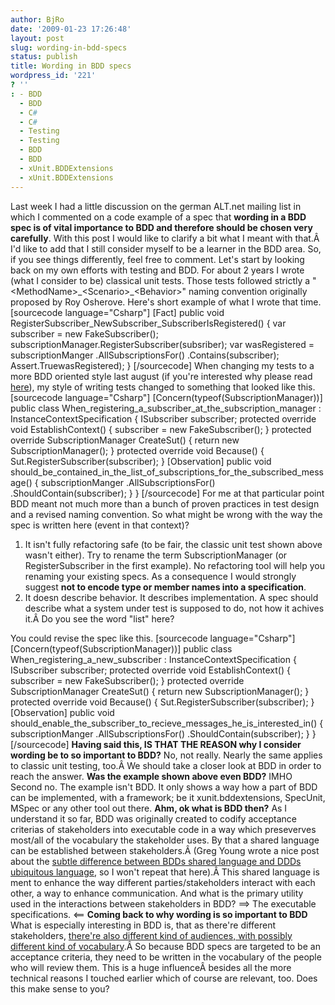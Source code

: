 ```yaml
---
author: BjRo
date: '2009-01-23 17:26:48'
layout: post
slug: wording-in-bdd-specs
status: publish
title: Wording in BDD specs
wordpress_id: '221'
? ''
: - BDD
  - BDD
  - C#
  - C#
  - Testing
  - Testing
  - BDD
  - BDD
  - xUnit.BDDExtensions
  - xUnit.BDDExtensions
---
```


Last week I had a little discussion on the german ALT.net mailing list
in which I commented on a code example of a spec that **wording in a BDD
spec is of vital importance to BDD and therefore should be chosen very
carefully**. With this post I would like to clarify a bit what I meant
with that.Â I'd like to add that I still consider myself to be a learner
in the BDD area. So, if you see things differently, feel free to
comment. Let's start by looking back on my own efforts with testing and
BDD. For about 2 years I wrote (what I consider to be) classical unit
tests. Those tests followed strictly a
"<MethodName\>\_<Scenario\>\_<Behavior\>" naming convention originally
proposed by Roy Osherove. Here's short example of what I wrote that
time. [sourcecode language="Csharp"] [Fact] public void
RegisterSubscriber\_NewSubscriber\_SubscriberIsRegistered() { var
subscriber = new FakeSubscriber();
subscriptionManager.RegisterSubscriber(subsriber); var wasRegistered =
subscriptionManger .AllSubscriptionsFor() .Contains(subscriber);
Assert.TruewasRegistered); } [/sourcecode] When changing my tests to a
more BDD oriented style last august (if you're interested why please
read
[here](http://www.bjoernrochel.de/2008/08/27/first-steps-with-bdd/)), my
style of writing tests changed to something that looked like this.
[sourcecode language="Csharp"] [Concern(typeof(SubscriptionManager))]
public class
When\_registering\_a\_subscriber\_at\_the\_subscription\_manager :
InstanceContextSpecification { ISubscriber subscriber; protected
override void EstablishContext() { subscriber = new FakeSubscriber(); }
protected override SubscriptionManager CreateSut() { return new
SubscriptionManager(); } protected override void Because() {
Sut.RegisterSubscriber(subscriber); } [Observation] public void
should\_be\_contained\_in\_the\_list\_of\_subscriptions\_for\_the\_subscribed\_message()
{ subscriptionManger .AllSubscriptionsFor() .ShouldContain(subscriber);
} } [/sourcecode] For me at that particular point BDD meant not much
more than a bunch of proven practices in test design and a revised
naming convention. So what might be wrong with the way the spec is
written here (event in that context)?

1.  It isn't fully refactoring safe (to be fair, the classic unit test
    shown above wasn't either). Try to rename the term
    SubscriptionManager (or RegisterSubscriber in the first example). No
    refactoring tool will help you renaming your existing specs. As a
    consequence I would strongly suggest **not to encode type or member
    names into a specification**.
2.  It doesn describe behavior. It describes implementation. A spec
    should describe what a system under test is supposed to do, not how
    it achives it.Â Do you see the word "list" here?

You could revise the spec like this. [sourcecode language="Csharp"]
[Concern(typeof(SubscriptionManager))] public class
When\_registering\_a\_new\_subscriber : InstanceContextSpecification {
ISubscriber subscriber; protected override void EstablishContext() {
subscriber = new FakeSubscriber(); } protected override
SubscriptionManager CreateSut() { return new SubscriptionManager(); }
protected override void Because() { Sut.RegisterSubscriber(subscriber);
} [Observation] public void
should\_enable\_the\_subscriber\_to\_recieve\_messages\_he\_is\_interested\_in()
{ subscriptionManger .AllSubscriptionsFor() .ShouldContain(subscriber);
} } [/sourcecode] **Having said this, IS THAT THE REASON why I consider
wording be to so important to BDD?** No, not really. Nearly the same
applies to classic unit testing, too.Â We should take a closer look at
BDD in order to reach the answer. **Was the example shown above even
BDD?** IMHO Second no. The example isn't BDD. It only shows a way how a
part of BDD can be implemented, with a framework; be it
xunit.bddextensions, SpecUnit, MSpec or any other tool out there. **Ahm,
ok what is BDD then?** As I understand it so far, BDD was originally
created to codify acceptance criterias of stakeholders into executable
code in a way which preseverves most/all of the vocabulary the
stakeholder uses. By that a shared language can be established between
stakeholders.Â (Greg Young wrote a nice post about the [subtle
difference between BDDs shared language and DDDs ubiquitous
language](http://codebetter.com/blogs/gregyoung/archive/2007/10/16/bdd-and-the-shared-language.aspx),
so I won't repeat that here).Â This shared language is ment to enhance
the way different parties/stakeholders interact with each other, a way
to enhance communication. And what is the primary utility used in the
interactions between stakeholders in BDD? ==\> The executable
specifications. <== **Coming back to why wording is so important to
BDD** What is especially interesting in BDD is, that as there're
different stakeholders, [there're also different kind of audiences, with
possibly different kind of
vocabulary](http://codebetter.com/blogs/aaron.jensen/archive/2008/10/19/bdd-consider-your-audience.aspx).Â
So because BDD specs are targeted to be an acceptance criteria, they
need to be written in the vocabulary of the people who will review them.
This is a huge influenceÂ besides all the more technical reasons I
touched earlier which of course are relevant, too. Does this make sense
to you?
